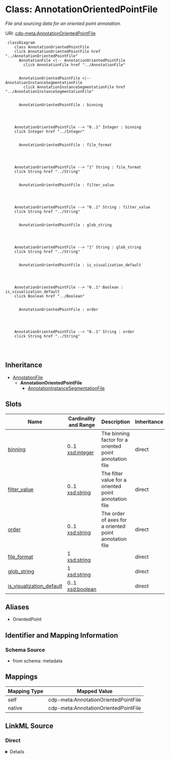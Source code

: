 

# Class: AnnotationOrientedPointFile


_File and sourcing data for an oriented point annotation._





URI: [cdp-meta:AnnotationOrientedPointFile](metadataAnnotationOrientedPointFile)






```mermaid
 classDiagram
    class AnnotationOrientedPointFile
    click AnnotationOrientedPointFile href "../AnnotationOrientedPointFile"
      AnnotationFile <|-- AnnotationOrientedPointFile
        click AnnotationFile href "../AnnotationFile"
      

      AnnotationOrientedPointFile <|-- AnnotationInstanceSegmentationFile
        click AnnotationInstanceSegmentationFile href "../AnnotationInstanceSegmentationFile"
      
      
      AnnotationOrientedPointFile : binning
        
          
    
    
    AnnotationOrientedPointFile --> "0..1" Integer : binning
    click Integer href "../Integer"

        
      AnnotationOrientedPointFile : file_format
        
          
    
    
    AnnotationOrientedPointFile --> "1" String : file_format
    click String href "../String"

        
      AnnotationOrientedPointFile : filter_value
        
          
    
    
    AnnotationOrientedPointFile --> "0..1" String : filter_value
    click String href "../String"

        
      AnnotationOrientedPointFile : glob_string
        
          
    
    
    AnnotationOrientedPointFile --> "1" String : glob_string
    click String href "../String"

        
      AnnotationOrientedPointFile : is_visualization_default
        
          
    
    
    AnnotationOrientedPointFile --> "0..1" Boolean : is_visualization_default
    click Boolean href "../Boolean"

        
      AnnotationOrientedPointFile : order
        
          
    
    
    AnnotationOrientedPointFile --> "0..1" String : order
    click String href "../String"

        
      
```





## Inheritance
* [AnnotationFile](AnnotationFile.md)
    * **AnnotationOrientedPointFile**
        * [AnnotationInstanceSegmentationFile](AnnotationInstanceSegmentationFile.md)



## Slots

| Name | Cardinality and Range | Description | Inheritance |
| ---  | --- | --- | --- |
| [binning](binning.md) | 0..1 <br/> [xsd:integer](http://www.w3.org/2001/XMLSchema#integer) | The binning factor for a oriented point annotation file | direct |
| [filter_value](filter_value.md) | 0..1 <br/> [xsd:string](http://www.w3.org/2001/XMLSchema#string) | The filter value for a oriented point annotation file | direct |
| [order](order.md) | 0..1 <br/> [xsd:string](http://www.w3.org/2001/XMLSchema#string) | The order of axes for a oriented point annotation file | direct |
| [file_format](file_format.md) | 1 <br/> [xsd:string](http://www.w3.org/2001/XMLSchema#string) |  | direct |
| [glob_string](glob_string.md) | 1 <br/> [xsd:string](http://www.w3.org/2001/XMLSchema#string) |  | direct |
| [is_visualization_default](is_visualization_default.md) | 0..1 <br/> [xsd:boolean](http://www.w3.org/2001/XMLSchema#boolean) |  | direct |







## Aliases


* OrientedPoint



## Identifier and Mapping Information







### Schema Source


* from schema: metadata





## Mappings

| Mapping Type | Mapped Value |
| ---  | ---  |
| self | cdp-meta:AnnotationOrientedPointFile |
| native | cdp-meta:AnnotationOrientedPointFile |





## LinkML Source

<!-- TODO: investigate https://stackoverflow.com/questions/37606292/how-to-create-tabbed-code-blocks-in-mkdocs-or-sphinx -->

### Direct

<details>
```yaml
name: AnnotationOrientedPointFile
description: File and sourcing data for an oriented point annotation.
from_schema: metadata
aliases:
- OrientedPoint
is_a: AnnotationFile
attributes:
  binning:
    name: binning
    description: The binning factor for a oriented point annotation file.
    from_schema: metadata
    exact_mappings:
    - cdp-common:annotation_file_oriented_point_binning
    rank: 1000
    alias: binning
    owner: AnnotationOrientedPointFile
    domain_of:
    - AnnotationOrientedPointFile
    - AnnotationPointFile
    - AnnotationInstanceSegmentationFile
    range: integer
    inlined: true
    inlined_as_list: true
  filter_value:
    name: filter_value
    description: The filter value for a oriented point annotation file.
    from_schema: metadata
    exact_mappings:
    - cdp-common:annotation_file_oriented_point_filter_value
    rank: 1000
    alias: filter_value
    owner: AnnotationOrientedPointFile
    domain_of:
    - AnnotationOrientedPointFile
    - AnnotationInstanceSegmentationFile
    range: string
    inlined: true
    inlined_as_list: true
  order:
    name: order
    description: The order of axes for a oriented point annotation file.
    from_schema: metadata
    exact_mappings:
    - cdp-common:annotation_file_oriented_point_order
    rank: 1000
    alias: order
    owner: AnnotationOrientedPointFile
    domain_of:
    - AnnotationOrientedPointFile
    - AnnotationInstanceSegmentationFile
    range: string
    inlined: true
    inlined_as_list: true
  file_format:
    name: file_format
    from_schema: metadata
    exact_mappings:
    - cdp-common:annotation_file_format
    alias: file_format
    owner: AnnotationOrientedPointFile
    domain_of:
    - AnnotationFile
    - AnnotationOrientedPointFile
    - AnnotationInstanceSegmentationFile
    - AnnotationPointFile
    - AnnotationSegmentationMaskFile
    - AnnotationSemanticSegmentationMaskFile
    range: string
    required: true
    inlined: true
    inlined_as_list: true
  glob_string:
    name: glob_string
    from_schema: metadata
    exact_mappings:
    - cdp-common:annotation_file_glob_string
    alias: glob_string
    owner: AnnotationOrientedPointFile
    domain_of:
    - AnnotationFile
    - AnnotationOrientedPointFile
    - AnnotationInstanceSegmentationFile
    - AnnotationPointFile
    - AnnotationSegmentationMaskFile
    - AnnotationSemanticSegmentationMaskFile
    range: string
    required: true
    inlined: true
    inlined_as_list: true
  is_visualization_default:
    name: is_visualization_default
    from_schema: metadata
    exact_mappings:
    - cdp-common:annotation_file_is_visualization_default
    alias: is_visualization_default
    owner: AnnotationOrientedPointFile
    domain_of:
    - AnnotationFile
    - AnnotationOrientedPointFile
    - AnnotationInstanceSegmentationFile
    - AnnotationPointFile
    - AnnotationSegmentationMaskFile
    - AnnotationSemanticSegmentationMaskFile
    range: boolean
    inlined: true
    inlined_as_list: true

```
</details>

### Induced

<details>
```yaml
name: AnnotationOrientedPointFile
description: File and sourcing data for an oriented point annotation.
from_schema: metadata
aliases:
- OrientedPoint
is_a: AnnotationFile
attributes:
  binning:
    name: binning
    description: The binning factor for a oriented point annotation file.
    from_schema: metadata
    exact_mappings:
    - cdp-common:annotation_file_oriented_point_binning
    rank: 1000
    alias: binning
    owner: AnnotationOrientedPointFile
    domain_of:
    - AnnotationOrientedPointFile
    - AnnotationPointFile
    - AnnotationInstanceSegmentationFile
    range: integer
    inlined: true
    inlined_as_list: true
  filter_value:
    name: filter_value
    description: The filter value for a oriented point annotation file.
    from_schema: metadata
    exact_mappings:
    - cdp-common:annotation_file_oriented_point_filter_value
    rank: 1000
    alias: filter_value
    owner: AnnotationOrientedPointFile
    domain_of:
    - AnnotationOrientedPointFile
    - AnnotationInstanceSegmentationFile
    range: string
    inlined: true
    inlined_as_list: true
  order:
    name: order
    description: The order of axes for a oriented point annotation file.
    from_schema: metadata
    exact_mappings:
    - cdp-common:annotation_file_oriented_point_order
    rank: 1000
    alias: order
    owner: AnnotationOrientedPointFile
    domain_of:
    - AnnotationOrientedPointFile
    - AnnotationInstanceSegmentationFile
    range: string
    inlined: true
    inlined_as_list: true
  file_format:
    name: file_format
    from_schema: metadata
    exact_mappings:
    - cdp-common:annotation_file_format
    alias: file_format
    owner: AnnotationOrientedPointFile
    domain_of:
    - AnnotationFile
    - AnnotationOrientedPointFile
    - AnnotationInstanceSegmentationFile
    - AnnotationPointFile
    - AnnotationSegmentationMaskFile
    - AnnotationSemanticSegmentationMaskFile
    range: string
    required: true
    inlined: true
    inlined_as_list: true
  glob_string:
    name: glob_string
    from_schema: metadata
    exact_mappings:
    - cdp-common:annotation_file_glob_string
    alias: glob_string
    owner: AnnotationOrientedPointFile
    domain_of:
    - AnnotationFile
    - AnnotationOrientedPointFile
    - AnnotationInstanceSegmentationFile
    - AnnotationPointFile
    - AnnotationSegmentationMaskFile
    - AnnotationSemanticSegmentationMaskFile
    range: string
    required: true
    inlined: true
    inlined_as_list: true
  is_visualization_default:
    name: is_visualization_default
    from_schema: metadata
    exact_mappings:
    - cdp-common:annotation_file_is_visualization_default
    alias: is_visualization_default
    owner: AnnotationOrientedPointFile
    domain_of:
    - AnnotationFile
    - AnnotationOrientedPointFile
    - AnnotationInstanceSegmentationFile
    - AnnotationPointFile
    - AnnotationSegmentationMaskFile
    - AnnotationSemanticSegmentationMaskFile
    range: boolean
    inlined: true
    inlined_as_list: true

```
</details>